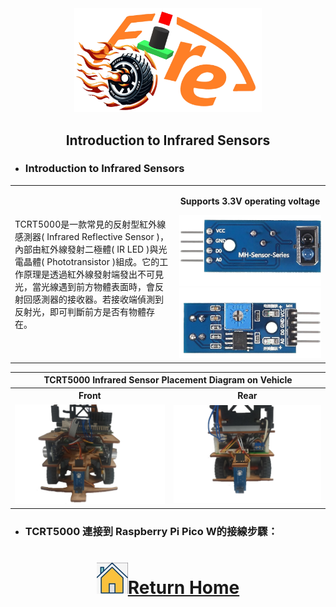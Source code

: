 <div align="center"><img src="../../other/img/logo.png" width="300" alt=" logo"></div>

## <div align="center">Introduction to Infrared Sensors</div>

- ### __Introduction to Infrared Sensors__

<div align=center width=100%>
    <table>
        <tr>
            <td align=left width=500>
            TCRT5000是一款常見的反射型紅外線感測器( Infrared Reflective Sensor )，內部由紅外線發射二極體( IR LED )與光電晶體( Phototransistor )組成。它的工作原理是透過紅外線發射端發出不可見光，當光線遇到前方物體表面時，會反射回感測器的接收器。若接收端偵測到反射光，即可判斷前方是否有物體存在。
            </td>
            <td align=center width=500>
            <p><strong>Supports 3.3V operating voltage</strong></p>
            <img src="./img/TCRT5000 front.png" width=300 />
            <img src="./img/TCRT5000 back.png" width=300 />
            </td>
        </tr>
    </table>
</div>

<div align=center width=100%>
    <table>
        <tr align=center>
            <th colspan=2>TCRT5000 Infrared Sensor Placement Diagram on Vehicle</th>
        </tr>
        <tr align=center>
            <th>Front</th>
            <th>Rear</th>
        </tr>
        <tr>
            <td align=center><img src="./img/Car Front TCRT5000.png" /></td>
            <td align=center><img src="./img/Car Back TCRT5000.png" /></td>
        </tr>
    </table>
</div>

- ### TCRT5000 連接到 Raspberry Pi Pico W的接線步驟：


# <div align="center">![HOME](../../other/img/home.png)[Return Home](../../)</div> 